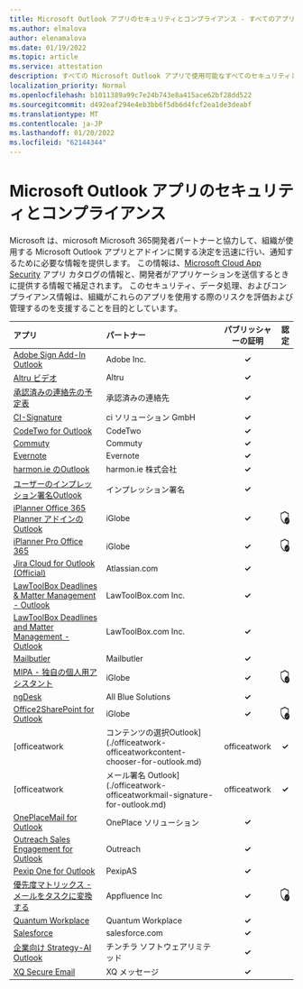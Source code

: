 ```yaml
---
title: Microsoft Outlook アプリのセキュリティとコンプライアンス - すべてのアプリ
ms.author: elmalova
author: elenamalova
ms.date: 01/19/2022
ms.topic: article
ms.service: attestation
description: すべての Microsoft Outlook アプリで使用可能なすべてのセキュリティとコンプライアンス情報。
localization_priority: Normal
ms.openlocfilehash: b1011389a99c7e24b743e8a415ace62bf28dd522
ms.sourcegitcommit: d492eaf294e4eb3bb6f5db6d4fcf2ea1de3deabf
ms.translationtype: MT
ms.contentlocale: ja-JP
ms.lasthandoff: 01/20/2022
ms.locfileid: "62144344"
---
```

# <a name="microsoft-outlook-apps-security-and-compliance"></a>Microsoft Outlook アプリのセキュリティとコンプライアンス

Microsoft は、microsoft Microsoft 365開発者パートナーと協力して、組織が使用する Microsoft Outlook アプリとアドインに関する決定を迅速に行い、通知するために必要な情報を提供します。 この情報は、[Microsoft Cloud App Security](https://www.microsoft.com/en-us/enterprise-mobility-security/cloud-app-security) アプリ カタログの情報と、開発者がアプリケーションを送信するときに提供する情報で補足されます。 このセキュリティ、データ処理、およびコンプライアンス情報は、組織がこれらのアプリを使用する際のリスクを評価および管理するのを支援することを目的としています。

| **アプリ** | **パートナー** | **パブリッシャーの証明** | **認定** |
|:--------|:------------|:----------------------:|:-------------:|
| [Adobe Sign Add-In Outlook](./adobe-inc-sign-add-in-for-outlook.md) | Adobe Inc. | **✓** |  |
| [Altru ビデオ](./altru-videos.md) | Altru | **✓** |  |
| [承認済みの連絡先の予定表](./approved-contact-calendars.md) | 承認済みの連絡先 | **✓** |  |
| [CI-Signature](./ci-solution-gmbh-signature.md) | ci ソリューション GmbH | **✓** |  |
| [CodeTwo for Outlook](./codetwo-for-outlook.md) | CodeTwo | **✓** |  |
| [Commuty](./commuty.md) | Commuty | **✓** |  |
| [Evernote](./evernote.md) | Evernote | **✓** |  |
| [harmon.ie のOutlook](./harmonie-corporation-for-outlook.md) | harmon.ie 株式会社 | **✓** |  |
| [ユーザーのインプレッション署名Outlook](./impression-signatures-for-outlook.md) | インプレッション署名 | **✓** |  |
| [iPlanner Office 365 Planner アドインのOutlook](./iglobe-iplanner-office-365-planner-add-in-for-outlook.md) | iGlobe | **✓** | <img alt="Certified application badge" src="../media/certified-badge.png" height="25" width="25" /> |
| [iPlanner Pro Office 365](./iglobe-iplanner-pro-office-365.md) | iGlobe | **✓** | <img alt="Certified application badge" src="../media/certified-badge.png" height="25" width="25" /> |
| [Jira Cloud for Outlook (Official)](./atlassiancom-jira-cloud-for-outlook-official.md) | Atlassian.com | **✓** |  |
| [LawToolBox Deadlines &amp; Matter Management - Outlook](./lawtoolboxcom-inc-lawtoolbox-deadlines-and-matter-management-outlook.md) | LawToolBox.com Inc. | **✓** |  |
| [LawToolBox Deadlines and Matter Management - Outlook](./lawtoolboxcom-inc-lawtoolbox-deadlines-and-matter-management-outlook.md) | LawToolBox.com Inc. | **✓** |  |
| [Mailbutler](./mailbutler.md) | Mailbutler | **✓** |  |
| [MIPA - 独自の個人用アシスタント](./iglobe-mipa-your-own-personal-assistant.md) | iGlobe | **✓** | <img alt="Certified application badge" src="../media/certified-badge.png" height="25" width="25" /> |
| [ngDesk](./all-blue-solutions-ngdesk.md) | All Blue Solutions | **✓** |  |
| [Office2SharePoint for Outlook](./iglobe-office2sharepoint-for-outlook.md) | iGlobe | **✓** | <img alt="Certified application badge" src="../media/certified-badge.png" height="25" width="25" /> |
| [officeatwork | コンテンツの選択Outlook](./officeatwork-officeatworkcontent-chooser-for-outlook.md) | officeatwork | **✓** |  |
| [officeatwork | メール署名 Outlook](./officeatwork-officeatworkmail-signature-for-outlook.md) | officeatwork | **✓** |  |
| [OnePlaceMail for Outlook](./oneplace-solutions-oneplacemail-for-outlook.md) | OnePlace ソリューション | **✓** |  |
| [Outreach Sales Engagement for Outlook](./outreach-sales-engagement-for-outlook.md) | Outreach | **✓** |  |
| [Pexip One for Outlook](./pexipas-pexip-one-for-outlook.md) | PexipAS | **✓** |  |
| [優先度マトリックス - メールをタスクに変換する](./appfluence-inc-priority-matrix-turn-emails-into-tasks.md) | Appfluence Inc | **✓** | <img alt="Certified application badge" src="../media/certified-badge.png" height="25" width="25" /> |
| [Quantum Workplace](./quantum-workplace.md) | Quantum Workplace | **✓** |  |
| [Salesforce](./salesforcecom-salesforce.md) | salesforce.com | **✓** |  |
| [企業向け Strategy-AI Outlook](./chinchilla-software-limited-strategy-ai-for-outlook.md) | チンチラ ソフトウェアリミテッド | **✓** |  |
| [XQ Secure Email](./xq-message-secure-email.md) | XQ メッセージ | **✓** |  |
